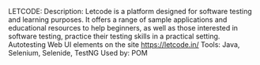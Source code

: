 LETCODE: 
Description: Letcode is a platform designed for software testing and learning purposes. It offers a range of sample applications and educational resources to help beginners, as well as those interested in software testing, practice their testing skills in a practical setting. 
Autotesting Web UI elements on the site https://letcode.in/ 
Tools: Java, Selenium, Selenide, TestNG Used by: POM 
